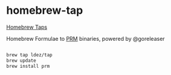 # homebrew-tap 

[Homebrew Taps](https://docs.brew.sh/Taps)

Homebrew Formulae to [PRM](https://github.com/ldez/prm) binaries, powered by @goreleaser

```sh

brew tap ldez/tap
brew update
brew install prm
```

